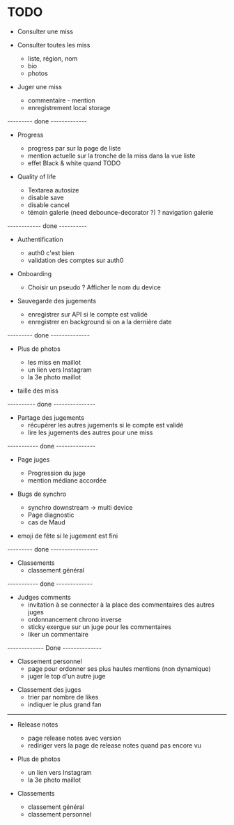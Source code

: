 TODO
====

+ Consulter une miss

+ Consulter toutes les miss
  + liste, région, nom
  + bio
  + photos

+ Juger une miss
  + commentaire - mention
  + enregistrement local storage

--------- done -------------

+ Progress
  + progress par sur la page de liste
  + mention actuelle sur la tronche de la miss dans la vue liste
  + effet Black & white quand TODO

+ Quality of life
  + Textarea autosize
  + disable save
  + disable cancel
  + témoin galerie (need debounce-decorator ?)
  ? navigation galerie

------------ done ----------

+ Authentification
  + auth0 c'est bien
  + validation des comptes sur auth0

+ Onboarding
  + Choisir un pseudo
  ? Afficher le nom du device


+ Sauvegarde des jugements
  + enregistrer sur API si le compte est validé
  + enregistrer en background si on a la dernière date

--------- done --------------

+ Plus de photos
  + les miss en maillot
  - un lien vers Instagram
  - la 3e photo maillot

+ taille des miss

---------- done ---------------

+ Partage des jugements
  + récupérer les autres jugements si le compte est validé
  + lire les jugements des autres pour une miss

----------- done --------------

+ Page juges
  + Progression du juge
  + mention médiane accordée

+ Bugs de synchro
  + synchro downstream -> multi device
  - Page diagnostic
  - cas de Maud

+ emoji de fête si le jugement est fini



--------- done -----------------

+ Classements
  + classement général


----------- done -------------

+ Judges comments
  + invitation à se connecter à la place des commentaires des autres juges
  + ordonnancement chrono inverse
  + sticky exergue sur un juge pour les commentaires
  + liker un commentaire

------------- Done --------------


- Classement personnel
  - page pour ordonner ses plus hautes mentions (non dynamique)
  - juger le top d'un autre juge

+ Classement des juges
  + trier par nombre de likes
  + indiquer le plus grand fan

--------------------------------

- Release notes
  - page release notes avec version
  - rediriger vers la page de release notes quand pas encore vu

- Plus de photos
  - un lien vers Instagram
  - la 3e photo maillot

- Classements
  - classement général
  - classement personnel


